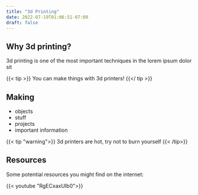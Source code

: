 ```yaml
---
title: "3d Printing"
date: 2022-07-19T01:06:51-07:00
draft: false
---
```


## Why 3d printing?

3d printing is one of the most important techniques in the lorem ipsum dolor sit

{{< tip >}}
You can make things with 3d printers!
{{</ tip >}}

## Making

- objects
- stuff
- projects
- important information

{{< tip "warning">}}
3d printers are hot, try not to burn yourself
{{< /tip>}}

## Resources

Some potential resources you might find on the internet:

{{< youtube "RgECxaxUIb0">}}



